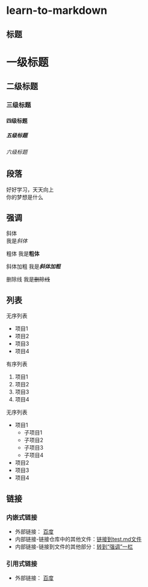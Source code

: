 # learn-to-markdown

## 标题
# 一级标题
## 二级标题
### 三级标题
#### 四级标题
##### 五级标题
###### 六级标题

## 段落

好好学习，天天向上  
    你的梦想是什么

## 强调

斜体  
我是*斜体*

粗体
我是**粗体**

斜体加粗
我是***斜体加粗***

删除线
我是~~删除线~~

## 列表

无序列表  
- 项目1
- 项目2
- 项目3
- 项目4

有序列表
1. 项目1
2. 项目2
3. 项目3
4. 项目4

无序列表
- 项目1
  - 子项目1
  - 子项目2
  - 子项目3
  - 子项目4
- 项目2
- 项目3
- 项目4

## 链接

### 内嵌式链接

- 外部链接： [百度](http://www.baidu.com)
- 内部链接-链接仓库中的其他文件：[链接到test.md文件](test.md)
- 内部链接-链接到文件的其他部分：[转到“强调”一栏](README.md#强调)

### 引用式链接

- 外部链接： [百度]

[百度]: http://www.baidu.com




